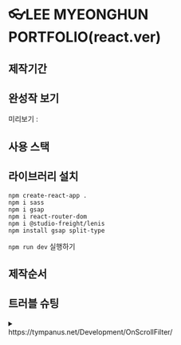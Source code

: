 # 👓LEE MYEONGHUN PORTFOLIO(react.ver)

## 제작기간

## 완성작 보기

미리보기 :

</div>

## 사용 스택

## 라이브러리 설치

```
npm create-react-app .
npm i sass
npm i gsap
npm i react-router-dom
npm i @studio-freight/lenis
npm install gsap split-type

```

`npm run dev` 실행하기

## 제작순서

## 트러블 슈팅

<details>
<summary></summary>

- ####

</details>
https://tympanus.net/Development/OnScrollFilter/
